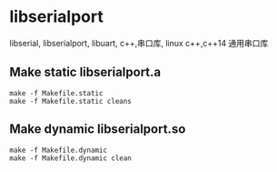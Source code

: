 # libserialport
libserial,  libserialport, libuart, c++,串口库, linux c++,c++14 通用串口库

## Make static libserialport.a
```
make -f Makefile.static
make -f Makefile.static cleans
```
## Make dynamic libserialport.so

```
make -f Makefile.dynamic 
make -f Makefile.dynamic clean
```
